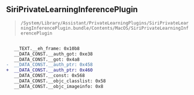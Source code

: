 ## SiriPrivateLearningInferencePlugin

> `/System/Library/Assistant/PrivateLearningPlugins/SiriPrivateLearningInferencePlugin.bundle/Contents/MacOS/SiriPrivateLearningInferencePlugin`

```diff

   __TEXT.__eh_frame: 0x10b8
   __DATA_CONST.__auth_got: 0xe38
   __DATA_CONST.__got: 0x4a8
-  __DATA_CONST.__auth_ptr: 0x458
+  __DATA_CONST.__auth_ptr: 0x460
   __DATA_CONST.__const: 0x568
   __DATA_CONST.__objc_classlist: 0x58
   __DATA_CONST.__objc_imageinfo: 0x8

```
